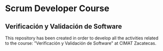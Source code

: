 # Scrum Developer Course
## Verificación y Validación de Software
This repository has been created in order to develop all the activities related to the course: "Verificación y Validación de Software" at CIMAT Zacatecas.
